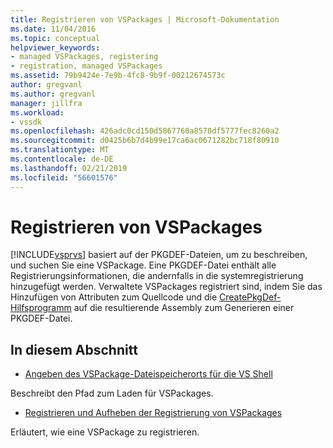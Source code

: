 ```yaml
---
title: Registrieren von VSPackages | Microsoft-Dokumentation
ms.date: 11/04/2016
ms.topic: conceptual
helpviewer_keywords:
- managed VSPackages, registering
- registration, managed VSPackages
ms.assetid: 79b9424e-7e9b-4fc8-9b9f-00212674573c
author: gregvanl
ms.author: gregvanl
manager: jillfra
ms.workload:
- vssdk
ms.openlocfilehash: 426adc0cd150d5867760a8570df5777fec8260a2
ms.sourcegitcommit: d0425b6b7d4b99e17ca6ac0671282bc718f80910
ms.translationtype: MT
ms.contentlocale: de-DE
ms.lasthandoff: 02/21/2019
ms.locfileid: "56601576"
---
```

# <a name="registering-vspackages"></a>Registrieren von VSPackages
[!INCLUDE[vsprvs](../../code-quality/includes/vsprvs_md.md)] basiert auf der PKGDEF-Dateien, um zu beschreiben, und suchen Sie eine VSPackage. Eine PKGDEF-Datei enthält alle Registrierungsinformationen, die andernfalls in die systemregistrierung hinzugefügt werden. Verwaltete VSPackages registriert sind, indem Sie das Hinzufügen von Attributen zum Quellcode und die [CreatePkgDef-Hilfsprogramm](../../extensibility/internals/createpkgdef-utility.md) auf die resultierende Assembly zum Generieren einer PKGDEF-Datei.

## <a name="in-this-section"></a>In diesem Abschnitt
- [Angeben des VSPackage-Dateispeicherorts für die VS Shell](../../extensibility/internals/specifying-vspackage-file-location-to-the-vs-shell.md)

 Beschreibt den Pfad zum Laden für VSPackages.

- [Registrieren und Aufheben der Registrierung von VSPackages](../../extensibility/registering-and-unregistering-vspackages.md)

 Erläutert, wie eine VSPackage zu registrieren.
